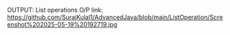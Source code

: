 OUTPUT:
List operations O/P link: https://github.com/SurajKulal1/AdvancedJava/blob/main/ListOperation/Screenshot%202025-05-19%20192719.jpg
